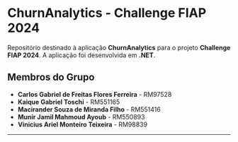 # ChurnAnalytics - Challenge FIAP 2024

Repositório destinado à aplicação **ChurnAnalytics** para o projeto **Challenge FIAP 2024**. A aplicação foi desenvolvida em **.NET**.

## Membros do Grupo

- **Carlos Gabriel de Freitas Flores Ferreira** - RM97528
- **Kaique Gabriel Toschi** - RM551165
- **Macirander Souza de Miranda Filho** - RM551416
- **Munir Jamil Mahmoud Ayoub** - RM550893
- **Vinicius Ariel Monteiro Teixeira** - RM98839

---